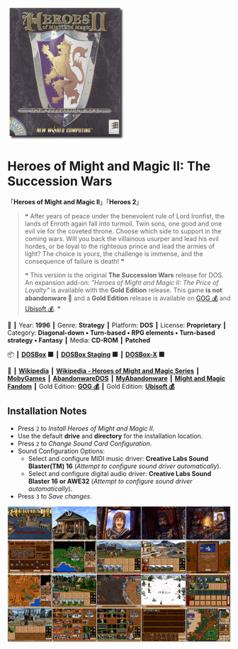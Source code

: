 ![](Thumbnail.png "application-thumbnail")

# Heroes of Might and Magic II: The Succession Wars

「**Heroes of Might and Magic II**」「**Heroes 2**」

> ❝ After years of peace under the benevolent rule of Lord Ironfist, the lands of Enroth again fall into turmoil. Twin sons, one good and one evil vie for the coveted throne. Choose which side to support in the coming wars. Will you back the villainous usurper and lead his evil hordes, or be loyal to the righteous prince and lead the armies of light? The choice is yours, the challenge is immense, and the consequence of failure is death! ❞
>
> ❝ This version is the original **The Succession Wars** release for DOS. An expansion add-on: *"Heroes of Might and Magic II: The Price of Loyalty"* is available with the **Gold Edition** release. This game **is not abandonware 🚫** and a **Gold Edition** release is available on [GOG 💰](https://www.gog.com/en/game/heroes_of_might_and_magic_2_gold_edition) and [Ubisoft 💰](https://store.ubisoft.com/us/heroes-of-might-and-magic-2--gold/5902fdf9ef3aa527608b4567.html?lang=en_US). ❞
>

📌 ┃ Year: **1996** ┃ Genre: **Strategy** ┃ Platform: **DOS** ┃ License: **Proprietary** ┃ Category: **Diagonal-down • Turn-based • RPG elements • Turn-based strategy • Fantasy** ┃ Media: **CD-ROM** ┃ **Patched** 

📦 ┃ **[DOSBox](https://www.dosbox.com/) 🟩** ┃ **[DOSBox Staging](https://dosbox-staging.github.io/) 🟩** ┃ **[DOSBox-X](https://dosbox-x.com/) 🟩** 

📎 ┃ **[Wikipedia](https://en.wikipedia.org/wiki/Heroes_of_Might_and_Magic_II)** ┃ **[Wikipedia - Heroes of Might and Magic Series](https://en.wikipedia.org/wiki/Heroes_of_Might_and_Magic)** ┃ **[MobyGames](https://www.mobygames.com/game/1513/heroes-of-might-and-magic-ii-the-succession-wars/)** ┃ **[AbandonwareDOS](https://www.abandonwaredos.com/abandonware-game.php?abandonware=Heroes+of+Might+and+Magic+II&gid=2434)** ┃ **[MyAbandonware](https://www.myabandonware.com/game/heroes-of-might-and-magic-ii-the-succession-wars-3l0)** ┃ **[Might and Magic Fandom](https://mightandmagic.fandom.com/wiki/Heroes_of_Might_and_Magic_II:_The_Succession_Wars)** ┃ Gold Edition: **[GOG 💰](https://www.gog.com/en/game/heroes_of_might_and_magic_2_gold_edition)** ┃ Gold Edition: **[Ubisoft 💰](https://store.ubisoft.com/us/heroes-of-might-and-magic-2--gold/5902fdf9ef3aa527608b4567.html?lang=en_US)** 

## Installation Notes
- Press `2` to *Install Heroes of Might and Magic II*.
- Use the default **drive** and **directory** for the installation location.
- Press `2` to *Change Sound Card Configuration*.
- Sound Configuration Options:
  - Select and configure MIDI music driver: **Creative Labs Sound Blaster(TM) 16** (*Attempt to configure sound driver automatically*).
  - Select and configure digital audio driver: **Creative Labs Sound Blaster 16 or AWE32** (*Attempt to configure sound driver automatically*).
- Press `3` to *Save changes*.

![](Montage.png "Heroes of Might and Magic II: The Succession Wars")

